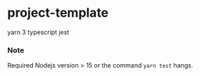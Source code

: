 # project-template
yarn 3
typescript
jest

### Note
Required Nodejs version > 15 or the command `yarn test` hangs.
